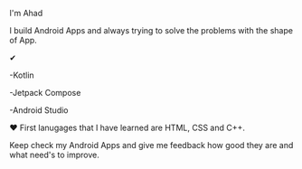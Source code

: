 I'm Ahad

I build Android Apps and always trying to solve the problems with the shape of App.

✔

-Kotlin

-Jetpack Compose

-Android Studio

❤ First lanugages that I have learned are HTML, CSS and C++.

Keep check my Android Apps and give me feedback how good they are and what need's to improve. 

 
